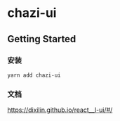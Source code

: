 # chazi-ui

## Getting Started

### 安装

```shell
yarn add chazi-ui
```

### 文档

<https://dixilin.github.io/react__l-ui/#/>
